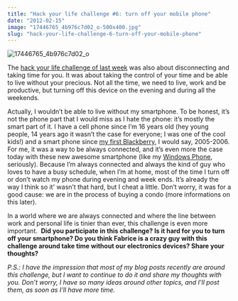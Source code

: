 ```yaml
---
title: "Hack your life challenge #6: turn off your mobile phone"
date: "2012-02-15"
image: "17446765_4b976c7d02_o-500x400.jpg"
slug: "hack-your-life-challenge-6-turn-off-your-mobile-phone"
---
```


![](images/17446765_4b976c7d02_o-500x400.jpg "17446765_4b976c7d02_o")

The [hack your life challenge of last week](https://fabricecalando.com/hack-your-life-project-weekends-and-evenings/) was also about disconnecting and taking time for you. It was about taking the control of your time and be able to live without your precious. Not all the time, we need to live, work and be productive, but turning off this device on the evening and during all the weekends.

Actually, I wouldn’t be able to live without my smartphone. To be honest, it’s not the phone part that I would miss as I hate the phone: it’s mostly the smart part of it. I have a cell phone since I’m 16 years old (hey young people, 14 years ago it wasn’t the case for everyone; I was one of the cool kids!) and a smart phone since [my first Blackberry](https://en.wikipedia.org/wiki/BlackBerry_Pearl), I would say, 2005-2006. For me, it was a way to be always connected, and it’s even more the case today with these new awesome smartphone (like my [Windows Phone](https://www.microsoft.com/windowsphone/fr-ca/default.aspx), seriously). Because I’m always connected and always the kind of guy who loves to have a busy schedule, when I’m at home, most of the time I turn off or don’t watch my phone during evening and week ends. It’s already the way I think so it' wasn’t that hard, but I cheat a little. Don’t worry, it was for a good cause: we are in the process of buying a condo (more informations on this later).

In a world where we are always connected and where the line between work and personal life is tinier than ever, this challenge is even more important.  **Did you participate in this challenge? Is it hard for you to turn off your smartphone? Do you think Fabrice is a crazy guy with this challenge around take time without our electronics devices? Share your thoughts?**

_P.S.: I have the impression that most of my blog posts recently are around this challenge, but I want to continue to do it and share my thoughts with you. Don’t worry, I have so many ideas around other topics, and I’ll post them, as soon as I’ll have more time._

